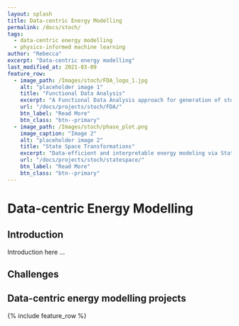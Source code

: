 ```yaml
---
layout: splash
title: Data-centric Energy Modelling
permalink: /docs/stoch/
tags:
  - data-centric energy modelling
  - physics-informed machine learning
author: "Rebecca"
excerpt: "Data-centric energy modelling"
last_modified_at: 2021-03-09
feature_row:
  - image_path: /Images/stoch/FDA_logo_1.jpg
    alt: "placeholder image 1"
    title: "Functional Data Analysis"
    excerpt: "A Functional Data Analysis approach for generation of stochastic internal loads for input into building energy simulation"
    url: "/docs/projects/stoch/FDA/"
    btn_label: "Read More"
    btn_class: "btn--primary"
  - image_path: /Images/stoch/phase_plot.png
    image_caption: "Image 2"
    alt: "placeholder image 2"
    title: "State Space Transformations"
    excerpt: "Data-efficient and interpretable energy modeling via State Space Adaptation."
    url: "/docs/projects/stoch/statespace/"
    btn_label: "Read More"
    btn_class: "btn--primary"
---
```


# Data-centric Energy Modelling

## Introduction
Introduction here ...

## Challenges

## Data-centric energy modelling projects
{% include feature_row %}
